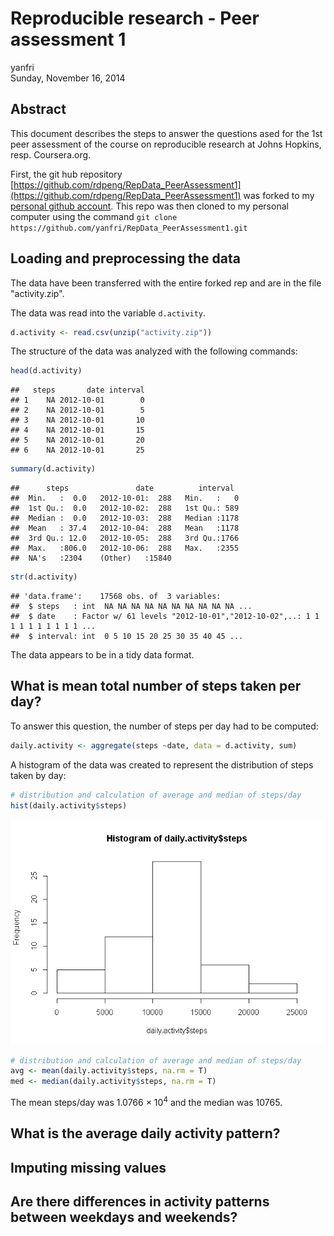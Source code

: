 # Reproducible research - Peer assessment 1
yanfri  
Sunday, November 16, 2014  

## Abstract

This document describes the steps to answer the questions ased for the 1st peer assessment of the course on reproducible research at Johns Hopkins, resp. Coursera.org.

First, the git hub repository [https://github.com/rdpeng/RepData_PeerAssessment1](https://github.com/rdpeng/RepData_PeerAssessment1) was forked to my [personal github account](https://github.com/yanfri/RepData_PeerAssessment1). This repo was then cloned to my personal computer using the command `git clone https://github.com/yanfri/RepData_PeerAssessment1.git`

## Loading and preprocessing the data
The data have been transferred with the entire forked rep and are in the file "activity.zip".

The data was read into the variable `d.activity`.

```r
d.activity <- read.csv(unzip("activity.zip"))
```

The structure of the data was analyzed with the following commands:

```r
head(d.activity)
```

```
##   steps       date interval
## 1    NA 2012-10-01        0
## 2    NA 2012-10-01        5
## 3    NA 2012-10-01       10
## 4    NA 2012-10-01       15
## 5    NA 2012-10-01       20
## 6    NA 2012-10-01       25
```

```r
summary(d.activity)
```

```
##      steps               date          interval   
##  Min.   :  0.0   2012-10-01:  288   Min.   :   0  
##  1st Qu.:  0.0   2012-10-02:  288   1st Qu.: 589  
##  Median :  0.0   2012-10-03:  288   Median :1178  
##  Mean   : 37.4   2012-10-04:  288   Mean   :1178  
##  3rd Qu.: 12.0   2012-10-05:  288   3rd Qu.:1766  
##  Max.   :806.0   2012-10-06:  288   Max.   :2355  
##  NA's   :2304    (Other)   :15840
```

```r
str(d.activity)
```

```
## 'data.frame':	17568 obs. of  3 variables:
##  $ steps   : int  NA NA NA NA NA NA NA NA NA NA ...
##  $ date    : Factor w/ 61 levels "2012-10-01","2012-10-02",..: 1 1 1 1 1 1 1 1 1 1 ...
##  $ interval: int  0 5 10 15 20 25 30 35 40 45 ...
```

The data appears to be in a tidy data format.

## What is mean total number of steps taken per day?
To answer this question, the number of steps per day had to be computed:


```r
daily.activity <- aggregate(steps ~date, data = d.activity, sum)
```

A histogram of the data was created to represent the distribution of steps taken by day:

```r
# distribution and calculation of average and median of steps/day
hist(daily.activity$steps)
```

![plot of chunk histogram](PA1_template_files/figure-html/histogram.png) 


```r
# distribution and calculation of average and median of steps/day
avg <- mean(daily.activity$steps, na.rm = T)
med <- median(daily.activity$steps, na.rm = T)
```

The mean steps/day was 1.0766 &times; 10<sup>4</sup> and the median was 10765.


## What is the average daily activity pattern?



## Imputing missing values



## Are there differences in activity patterns between weekdays and weekends?
